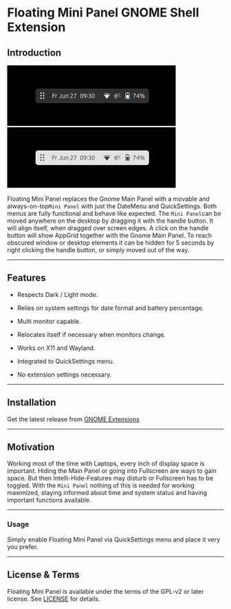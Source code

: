 # Floating Mini Panel GNOME Shell Extension

## Introduction

![Screenshot from 2024-09-28 18-21-00](img/Floating-Mini-Panel-Dark.png) ![](img/Floating-Mini-Panel-Light.png)

Floating Mini Panel replaces the Gnome Main Panel with a movable and always-on-top`Mini Panel` with just the DateMenu and QuickSettings. Both menus are fully functional and behave like expected. The `Mini Panel`can be moved anywhere on the desktop by dragging it with the handle button. It will align itself, when dragged over screen edges. A click on the handle button will show AppGrid together with the Gnome Main Panel. To reach obscured window or desktop elements it can be hidden for 5 seconds by right clicking the handle button, or simply moved out of the way.



---



## Features

- Respects Dark / Light mode.

- Relies on system settings for date format and battery percentage.

- Multi monitor capable.

- Relocates itself if necessary when monitors change.

- Works on X11 and Wayland.

- Integrated to QuickSettings menu.

- No extension settings necessary.



---



## Installation

Get the latest release from [GNOME Extensions](https://extensions.gnome.org/extension/xxxx/floating-mini-panel/)



---



## Motivation

Working most of the time with Laptops, every inch of display space is important. Hiding the Main Panel or going into Fullscreen are ways to gain space. But then Intelli-Hide-Features may disturb or Fullscreen has to be toggled. With the `Mini Panel` nothing of this is needed for working maximized, staying informed about time and system status and having important functions available.



---



### Usage

Simply enable Floating Mini Panel via QuickSettings menu and place it very you prefer.



---



## License & Terms

Floating Mini Panel is available under the terms of the GPL-v2 or later license. See [LICENSE](https://github.com/ghi59/floating-min-panel/blob/master/LICENSE) for details.
